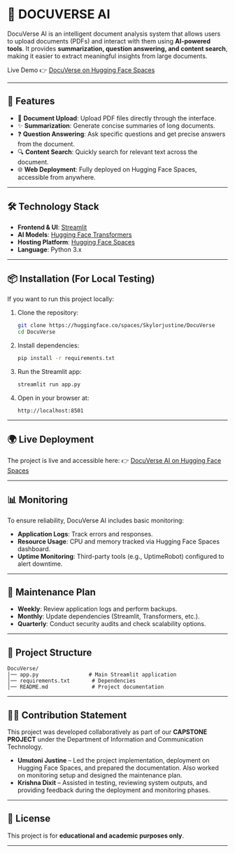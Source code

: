 # 📘 DOCUVERSE AI

DocuVerse AI is an intelligent document analysis system that allows users to upload documents (PDFs) and interact with them using **AI-powered tools**. It provides **summarization, question answering, and content search**, making it easier to extract meaningful insights from large documents.

Live Demo 👉 [DocuVerse on Hugging Face Spaces](https://huggingface.co/spaces/Skylorjustine/DocuVerse)

---

## 🚀 Features

* 📂 **Document Upload**: Upload PDF files directly through the interface.
* ✨ **Summarization**: Generate concise summaries of long documents.
* ❓ **Question Answering**: Ask specific questions and get precise answers from the document.
* 🔍 **Content Search**: Quickly search for relevant text across the document.
* 🌐 **Web Deployment**: Fully deployed on Hugging Face Spaces, accessible from anywhere.

---

## 🛠️ Technology Stack

* **Frontend & UI**: [Streamlit](https://streamlit.io/)
* **AI Models**: [Hugging Face Transformers](https://huggingface.co/models)
* **Hosting Platform**: [Hugging Face Spaces](https://huggingface.co/spaces)
* **Language**: Python 3.x

---

## 📦 Installation (For Local Testing)

If you want to run this project locally:

1. Clone the repository:

   ```bash
   git clone https://huggingface.co/spaces/Skylorjustine/DocuVerse
   cd DocuVerse
   ```

2. Install dependencies:

   ```bash
   pip install -r requirements.txt
   ```

3. Run the Streamlit app:

   ```bash
   streamlit run app.py
   ```

4. Open in your browser at:

   ```
   http://localhost:8501
   ```

---

## 🌍 Live Deployment

The project is live and accessible here:
👉 [DocuVerse AI on Hugging Face Spaces](https://huggingface.co/spaces/Skylorjustine/DocuVerse)

---

## 📊 Monitoring

To ensure reliability, DocuVerse AI includes basic monitoring:

* **Application Logs**: Track errors and responses.
* **Resource Usage**: CPU and memory tracked via Hugging Face Spaces dashboard.
* **Uptime Monitoring**: Third-party tools (e.g., UptimeRobot) configured to alert downtime.

---

## 🔧 Maintenance Plan

* **Weekly**: Review application logs and perform backups.
* **Monthly**: Update dependencies (Streamlit, Transformers, etc.).
* **Quarterly**: Conduct security audits and check scalability options.

---

## 📌 Project Structure

```
DocuVerse/
│── app.py                # Main Streamlit application
│── requirements.txt       # Dependencies
│── README.md              # Project documentation
```

---

## 👩‍💻 Contribution Statement

This project was developed collaboratively as part of our **CAPSTONE PROJECT** under the Department of Information and Communication Technology.

* **Umutoni Justine** – Led the project implementation, deployment on Hugging Face Spaces, and prepared the documentation. Also worked on monitoring setup and designed the maintenance plan.
* **Krishna Dixit** – Assisted in testing, reviewing system outputs, and providing feedback during the deployment and monitoring phases.


---

## 📜 License

This project is for **educational and academic purposes only**.

---
